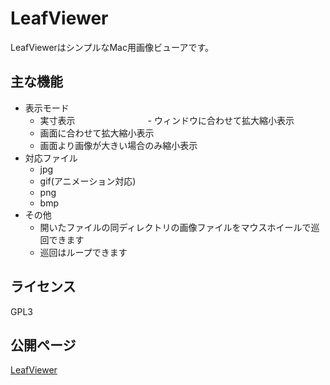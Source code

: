 # LeafViewer

LeafViewerはシンプルなMac用画像ビューアです。

## 主な機能

- 表示モード
    - 実寸表示
　　　　　　　　- ウィンドウに合わせて拡大縮小表示
    - 画面に合わせて拡大縮小表示
    - 画面より画像が大きい場合のみ縮小表示
- 対応ファイル
    - jpg
    - gif(アニメーション対応)
    - png
    - bmp
- その他
    - 開いたファイルの同ディレクトリの画像ファイルをマウスホイールで巡回できます
    - 巡回はループできます
    
## ライセンス

GPL3

## 公開ページ

[LeafViewer](http://nasust.hatenablog.com/entry/leafviewer)

